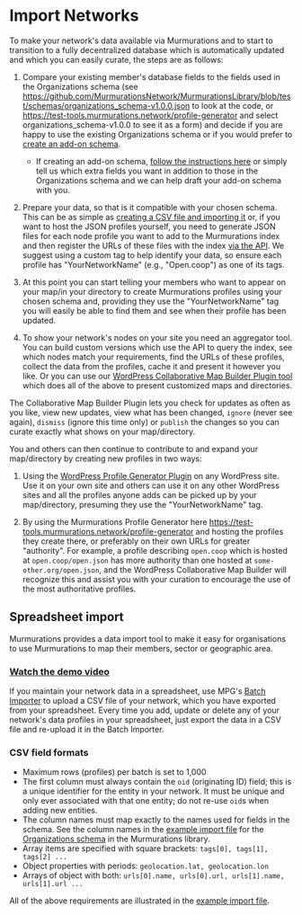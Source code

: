 # Import Networks

To make your network's data available via Murmurations and to start to transition to a fully decentralized database which is automatically updated and which you can easily curate, the steps are as follows:

1. Compare your existing member's database fields to the fields used in the Organizations schema (see <https://github.com/MurmurationsNetwork/MurmurationsLibrary/blob/test/schemas/organizations_schema-v1.0.0.json> to look at the code, or <https://test-tools.murmurations.network/profile-generator> and select organizations_schema-v1.0.0 to see it as a form) and decide if you are happy to use the existing Organizations schema or if you would prefer to [create an add-on schema](/faqs/schema.html#what-is-the-difference-between-a-base-schema-and-an-add-on-schema).

    - If creating an add-on schema, [follow the instructions here](/guides/create-a-schema.html) or simply tell us which extra fields you want in addition to those in the Organizations schema and we can help draft your add-on schema with you.

2. Prepare your data, so that is it compatible with your chosen schema. This can be as simple as [creating a CSV file and importing it](#spreadsheet-import) or, if you want to host the JSON profiles yourself, you need to generate JSON files for each node profile you want to add to the Murmurations index and then register the URLs of these files with the index [via the API](/developers/index-api.html). We suggest using a custom tag to help identify your data, so ensure each profile has "YourNetworkName" (e.g., "Open.coop") as one of its tags.

3. At this point you can start telling your members who want to appear on your map/in your directory to create Murmurations profiles using your chosen schema and, providing they use the "YourNetworkName" tag you will easily be able to find them and see when their profile has been updated.

4. To show your network's nodes on your site you need an aggregator tool. You can build custom versions which use the API to query the index, see which nodes match your requirements, find the URLs of these profiles, collect the data from the profiles, cache it and present it however you like. Or you can use our [WordPress Collaborative Map Builder Plugin tool](/developers/wp-aggregator.html) which does all of the above to present customized maps and directories.

The Collaborative Map Builder Plugin lets you check for updates as often as you like, view new updates, view what has been changed, `ignore` (never see again), `dismiss` (ignore this time only) or `publish` the changes so you can curate exactly what shows on your map/directory.

You and others can then continue to contribute to and expand your map/directory by creating new profiles in two ways:

1. Using the [WordPress Profile Generator Plugin](/developers/wp-node.html) on any WordPress site. Use it on your own site and others can use it on any other WordPress sites and all the profiles anyone adds can be picked up by your map/directory, presuming they use the "YourNetworkName" tag.

2. By using the Murmurations Profile Generator here <https://test-tools.murmurations.network/profile-generator> and hosting the profiles they create there, or preferably on their own URLs for greater "authority". For example, a profile describing `open.coop` which is hosted at `open.coop/open.json` has more authority than one hosted at `some-other.org/open.json`, and the WordPress Collaborative Map Builder will recognize this and assist you with your curation to encourage the use of the most authoritative profiles.

## Spreadsheet import

Murmurations provides a data import tool to make it easy for organisations to use Murmurations to map their members, sector or geographic area.

### [Watch the demo video](https://player.vimeo.com/video/807714220)

If you maintain your network data in a spreadsheet, use MPG's [Batch Importer](https://test-tools.murmurations.network/batch-importer) to upload a CSV file of your network, which you have exported from your spreadsheet. Every time you add, update or delete any of your network's data profiles in your spreadsheet, just export the data in a CSV file and re-upload it in the Batch Importer.

### CSV field formats

- Maximum rows (profiles) per batch is set to 1,000
- The first column must always contain the `oid` (originating ID) field; this is a unique identifier for the entity in your network. It must be unique and only ever associated with that one entity; do not re-use `oid`s when adding new entities.
- The column names must map exactly to the names used for fields in the schema. See the column names in the [example import file](https://github.com/MurmurationsNetwork/MurmurationsServices/blob/main/tests/organizations_schema-v1.0.0-example-import.csv) for the [Organizations schema](https://github.com/MurmurationsNetwork/MurmurationsLibrary/blob/test/schemas/organizations_schema-v1.0.0.json) in the Murmurations library.
- Array items are specified with square brackets: `tags[0], tags[1], tags[2] ...`
- Object properties with periods: `geolocation.lat, geolocation.lon`
- Arrays of object with both: `urls[0].name, urls[0].url, urls[1].name, urls[1].url ...`

All of the above requirements are illustrated in the [example import file](https://github.com/MurmurationsNetwork/MurmurationsServices/blob/main/tests/organizations_schema-v1.0.0-example-import.csv).
